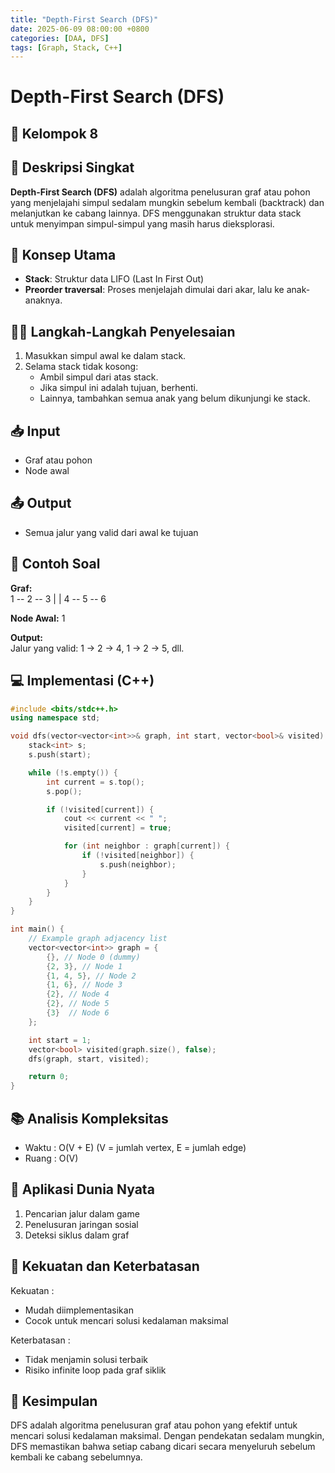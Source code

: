 ```yaml
---
title: "Depth-First Search (DFS)"
date: 2025-06-09 08:00:00 +0800
categories: [DAA, DFS]
tags: [Graph, Stack, C++]
---
```


# Depth-First Search (DFS)
## 🎯 Kelompok 8  

## 📌 Deskripsi Singkat  
**Depth-First Search (DFS)** adalah algoritma penelusuran graf atau pohon yang menjelajahi simpul sedalam mungkin sebelum kembali (backtrack) dan melanjutkan ke cabang lainnya. DFS menggunakan struktur data stack untuk menyimpan simpul-simpul yang masih harus dieksplorasi.

## 🧠 Konsep Utama  
- **Stack**: Struktur data LIFO (Last In First Out)  
- **Preorder traversal**: Proses menjelajah dimulai dari akar, lalu ke anak-anaknya.  

## 🧑‍💻 Langkah-Langkah Penyelesaian  
1. Masukkan simpul awal ke dalam stack.  
2. Selama stack tidak kosong:  
   - Ambil simpul dari atas stack.  
   - Jika simpul ini adalah tujuan, berhenti.  
   - Lainnya, tambahkan semua anak yang belum dikunjungi ke stack.  

## 📥 Input  
- Graf atau pohon  
- Node awal  

## 📤 Output  
- Semua jalur yang valid dari awal ke tujuan  

## 🧮 Contoh Soal  
**Graf:**  
1 -- 2 -- 3
| |
4 -- 5 -- 6

**Node Awal:** 1  

**Output:**  
Jalur yang valid: 1 -> 2 -> 4, 1 -> 2 -> 5, dll.  

## 💻 Implementasi (C++)  

```cpp
#include <bits/stdc++.h>
using namespace std;

void dfs(vector<vector<int>>& graph, int start, vector<bool>& visited) {
    stack<int> s;
    s.push(start);

    while (!s.empty()) {
        int current = s.top();
        s.pop();

        if (!visited[current]) {
            cout << current << " ";
            visited[current] = true;

            for (int neighbor : graph[current]) {
                if (!visited[neighbor]) {
                    s.push(neighbor);
                }
            }
        }
    }
}

int main() {
    // Example graph adjacency list
    vector<vector<int>> graph = {
        {}, // Node 0 (dummy)
        {2, 3}, // Node 1
        {1, 4, 5}, // Node 2
        {1, 6}, // Node 3
        {2}, // Node 4
        {2}, // Node 5
        {3}  // Node 6
    };

    int start = 1;
    vector<bool> visited(graph.size(), false);
    dfs(graph, start, visited);

    return 0;
}
```

## 📚 Analisis Kompleksitas
- Waktu : O(V + E) (V = jumlah vertex, E = jumlah edge)
- Ruang : O(V)

## 🌟 Aplikasi Dunia Nyata
1. Pencarian jalur dalam game
2. Penelusuran jaringan sosial
3. Deteksi siklus dalam graf

## 💪 Kekuatan dan Keterbatasan
Kekuatan :
- Mudah diimplementasikan
- Cocok untuk mencari solusi kedalaman maksimal

Keterbatasan :
- Tidak menjamin solusi terbaik
- Risiko infinite loop pada graf siklik

## 🏁 Kesimpulan
DFS adalah algoritma penelusuran graf atau pohon yang efektif untuk mencari solusi kedalaman maksimal. Dengan pendekatan sedalam mungkin, DFS memastikan bahwa setiap cabang dicari secara menyeluruh sebelum kembali ke cabang sebelumnya.